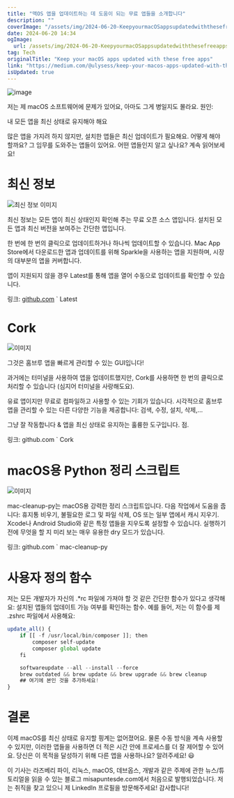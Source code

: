 ```yaml
---
title: "맥OS 앱을 업데이트하는 데 도움이 되는 무료 앱들을 소개합니다"
description: ""
coverImage: "/assets/img/2024-06-20-KeepyourmacOSappsupdatedwiththesefreeapps_0.png"
date: 2024-06-20 14:34
ogImage: 
  url: /assets/img/2024-06-20-KeepyourmacOSappsupdatedwiththesefreeapps_0.png
tag: Tech
originalTitle: "Keep your macOS apps updated with these free apps"
link: "https://medium.com/@ulysess/keep-your-macos-apps-updated-with-these-free-apps-1c5983e2ea99"
isUpdated: true
---
```






![image](/assets/img/2024-06-20-KeepyourmacOSappsupdatedwiththesefreeapps_0.png)

저는 제 macOS 소프트웨어에 문제가 있어요, 아마도 그게 병일지도 몰라요. 원인:

내 모든 앱을 최신 상태로 유지해야 해요

많은 앱을 가지려 하지 않지만, 설치한 앱들은 최신 업데이트가 필요해요. 어떻게 해야 할까요? 그 임무를 도와주는 앱들이 있어요. 어떤 앱들인지 알고 싶나요? 계속 읽어보세요!

<div class="content-ad"></div>

# 최신 정보

![최신 정보 이미지](/assets/img/2024-06-20-KeepyourmacOSappsupdatedwiththesefreeapps_1.png)

최신 정보는 모든 앱이 최신 상태인지 확인해 주는 무료 오픈 소스 앱입니다. 설치된 모든 앱과 최신 버전을 보여주는 간단한 앱입니다.

한 번에 한 번의 클릭으로 업데이트하거나 하나씩 업데이트할 수 있습니다. Mac App Store에서 다운로드한 앱과 업데이트를 위해 Sparkle을 사용하는 앱을 지원하며, 시장의 대부분의 앱을 커버합니다.

<div class="content-ad"></div>

앱이 지원되지 않을 경우 Latest를 통해 앱을 열어 수동으로 업데이트를 확인할 수 있습니다.

링크: [github.com](github.com) ` Latest

# Cork

![이미지](/assets/img/2024-06-20-KeepyourmacOSappsupdatedwiththesefreeapps_2.png)

<div class="content-ad"></div>

그것은 홈브루 앱을 빠르게 관리할 수 있는 GUI입니다!

과거에는 터미널을 사용하여 앱을 업데이트했지만, Cork를 사용하면 한 번의 클릭으로 처리할 수 있습니다 (심지어 터미널을 사랑해도요).

유료 앱이지만 무료로 컴파일하고 사용할 수 있는 기회가 있습니다. 시각적으로 홈브루 앱을 관리할 수 있는 다른 다양한 기능을 제공합니다: 검색, 수정, 설치, 삭제,...

그냥 잘 작동합니다 & 앱을 최신 상태로 유지하는 훌륭한 도구입니다. 점.

<div class="content-ad"></div>

링크: github.com ` Cork

# macOS용 Python 정리 스크립트

![이미지](/assets/img/2024-06-20-KeepyourmacOSappsupdatedwiththesefreeapps_3.png)

mac-cleanup-py는 macOS용 강력한 정리 스크립트입니다. 다음 작업에서 도움을 줍니다: 휴지통 비우기, 불필요한 로그 및 파일 삭제, OS 또는 일부 앱에서 캐시 지우기. Xcode나 Android Studio와 같은 특정 앱들을 지우도록 설정할 수 있습니다. 실행하기 전에 무엇을 할 지 미리 보는 매우 유용한 dry 모드가 있습니다.

<div class="content-ad"></div>

링크: github.com ` mac-cleanup-py

# 사용자 정의 함수

저는 모든 개발자가 자신의 .*rc 파일에 가져야 할 것 같은 간단한 함수가 있다고 생각해요: 설치된 앱들의 업데이트 가능 여부를 확인하는 함수. 예를 들어, 저는 이 함수를 제 .zshrc 파일에서 사용해요:

```js
update_all() {
    if [[ -f /usr/local/bin/composer ]]; then
        composer self-update
        composer global update
    fi

    softwareupdate --all --install --force
    brew outdated && brew update && brew upgrade && brew cleanup
    ## 여기에 본인 것을 추가하세요!
}
```

<div class="content-ad"></div>

# 결론

이제 macOS를 최신 상태로 유지할 핑계는 없어졌어요. 물론 수동 방식을 계속 사용할 수 있지만, 이러한 앱들을 사용하면 더 적은 시간 안에 프로세스를 더 잘 제어할 수 있어요. 당신은 이 목적을 달성하기 위해 다른 앱을 사용하나요? 알려주세요! 😃

이 기사는 라즈베리 파이, 리눅스, macOS, 데브옵스, 개발과 같은 주제에 관한 뉴스/튜토리얼을 읽을 수 있는 블로그 misapuntesde.com에서 처음으로 발행되었습니다. 저는 취직을 찾고 있으니 제 LinkedIn 프로필을 방문해주세요! 감사합니다!